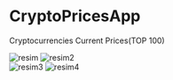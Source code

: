 # CryptoPricesApp
  Cryptocurrencies Current Prices(TOP 100)<br/>
  
![resim](https://user-images.githubusercontent.com/104012238/205622829-6a6ade00-6492-48d5-a2f7-6cf0dc317880.jpg)
![resim2](https://user-images.githubusercontent.com/104012238/205626951-d69dc839-013f-4779-9f0e-b4179ded67c1.jpg)<br/>
![resim3](https://user-images.githubusercontent.com/104012238/205629866-b504caba-464f-4b33-ae0a-bb68014cb405.jpg)
![resim4](https://user-images.githubusercontent.com/104012238/205629999-65990c15-15f3-48f1-84ef-fb51878d317d.jpg)
